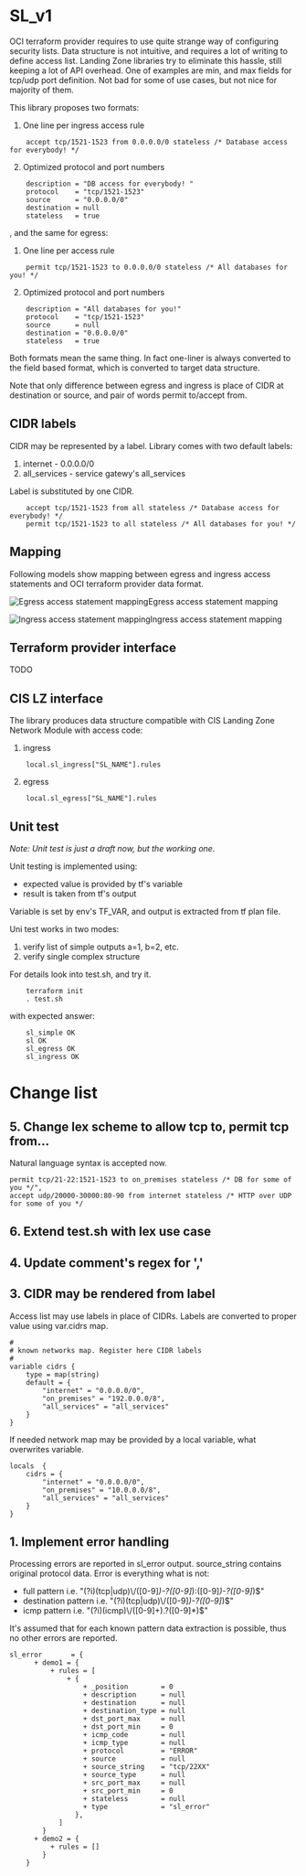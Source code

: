 # SL_v1
OCI terraform provider requires to use quite strange way of configuring security lists. Data structure is not intuitive, and requires a lot of writing to define access list. Landing Zone libraries try to eliminate this hassle, still keeping a lot of API overhead. One of examples are min, and max fields for tcp/udp port definition. Not bad for some of use cases, but not nice for majority of them.

This library proposes two formats:
1. One line per ingress access rule

```
    accept tcp/1521-1523 from 0.0.0.0/0 stateless /* Database access for everybody! */
```

2. Optimized protocol and port numbers

```
    description = "DB access for everybody! "
    protocol    = "tcp/1521-1523"
    source      = "0.0.0.0/0"
    destination = null
    stateless   = true
```

, and the same for egress:
1. One line per access rule

```
    permit tcp/1521-1523 to 0.0.0.0/0 stateless /* All databases for you! */
```

2. Optimized protocol and port numbers

```
    description = "All databases for you!"
    protocol    = "tcp/1521-1523"
    source      = null
    destination = "0.0.0.0/0"
    stateless   = true
```

Both formats mean the same thing. In fact one-liner is always converted to the field based format, which is converted to target data structure.

Note that only difference between egress and ingress is place of CIDR at destination or source, and pair of words permit to/accept from. 

## CIDR labels
CIDR may be represented by a label. Library comes with two default labels:
1. internet - 0.0.0.0/0
2. all_services -  service gatewy's all_services 

Label is substituted by one CIDR.

```
    accept tcp/1521-1523 from all stateless /* Database access for everybody! */
    permit tcp/1521-1523 to all stateless /* All databases for you! */
```

## Mapping
Following models show mapping between egress and ingress access statements and OCI terraform provider data format.

![Egress access statement mapping](models/egress_mapping.jpg "Egress access statement mapping")Egress access statement mapping

![Ingress access statement mapping](models/ingress_mapping.jpg "Ingress access statement mapping")Ingress access statement mapping


## Terraform provider interface
TODO

## CIS LZ interface
The library produces data structure compatible with CIS Landing Zone Network Module with access code:

1. ingress

```
    local.sl_ingress["SL_NAME"].rules
```

2. egress

```
    local.sl_egress["SL_NAME"].rules
```

## Unit test
*Note: Unit test is just a draft now, but the working one.*

Unit testing is implemented using:
* expected value is provided by tf's variable
* result is taken from tf's output

Variable is set by env's TF_VAR, and output is extracted from tf plan file.

Uni test works in two modes:
1. verify list of simple outputs a=1, b=2, etc.
2. verify single complex structure

For details look into test.sh, and try it.

```
    terraform init
    . test.sh
```

with expected answer:

```
    sl_simple OK
    sl OK
    sl_egress OK
    sl_ingress OK
```

# Change list

## 5. Change lex scheme to allow tcp to, permit tcp from...
Natural language syntax is accepted now.

```
permit tcp/21-22:1521-1523 to on_premises stateless /* DB for some of you */",
accept udp/20000-30000:80-90 from internet stateless /* HTTP over UDP for some of you */
```

## 6. Extend test.sh with lex use case

## 4. Update comment's regex for ','

## 3. CIDR may be rendered from label

Access list may use labels in place of CIDRs. Labels are converted to proper value using var.cidrs map. 

```
#
# known networks map. Register here CIDR labels
#
variable cidrs {
    type = map(string)
    default = {
        "internet" = "0.0.0.0/0",
        "on_premises" = "192.0.0.0/8",
        "all_services" = "all_services"
    }
}
```

If needed network map may be provided by a local variable, what overwrites variable.

```
locals  {
    cidrs = {
        "internet" = "0.0.0.0/0",
        "on_premises" = "10.0.0.0/8",
        "all_services" = "all_services"
    }
}   
```

## 1. Implement error handling

Processing errors are reported in sl_error output. source_string contains original protocol data. Error is everything what is not:
- full pattern i.e. "(?i)(tcp|udp)\\/([0-9]*)-?([0-9]*):([0-9]*)-?([0-9]*)$"
- destination pattern i.e. "(?i)(tcp|udp)\\/([0-9]*)-?([0-9]*)$"
- icmp pattern i.e. "(?i)(icmp)\\/([0-9]+).?([0-9]*)$"

It's assumed that for each known pattern data extraction is possible, thus no other errors are reported.

```
sl_error       = {
      + demo1 = {
          + rules = [
              + {
                  + _position        = 0
                  + description      = null
                  + destination      = null
                  + destination_type = null
                  + dst_port_max     = null
                  + dst_port_min     = 0
                  + icmp_code        = null
                  + icmp_type        = null
                  + protocol         = "ERROR"
                  + source           = null
                  + source_string    = "tcp/22XX"
                  + source_type      = null
                  + src_port_max     = null
                  + src_port_min     = 0
                  + stateless        = null
                  + type             = "sl_error"
                },
            ]
        }
      + demo2 = {
          + rules = []
        }
    }
```